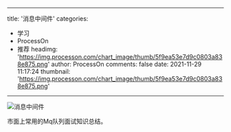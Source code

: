
---
title: '消息中间件'
categories: 
 - 学习
 - ProcessOn
 - 推荐
headimg: 'https://img.processon.com/chart_image/thumb/5f9ea53e7d9c0803a838e875.png'
author: ProcessOn
comments: false
date: 2021-11-29 11:17:24
thumbnail: 'https://img.processon.com/chart_image/thumb/5f9ea53e7d9c0803a838e875.png'
---

<div>   
<img class="thumb" alt="消息中间件" src="https://img.processon.com/chart_image/thumb/5f9ea53e7d9c0803a838e875.png" referrerpolicy="no-referrer">
<p>市面上常用的Mq队列面试知识总结。</p>  
</div>
            